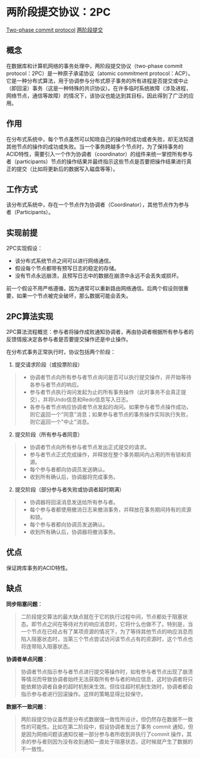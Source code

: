 # 两阶段提交协议：2PC
[Two-phase commit protocol](https://en.wikipedia.org/wiki/Two-phase_commit_protocol)
[两阶段提交](https://zh.wikipedia.org/zh-hans/%E4%BA%8C%E9%98%B6%E6%AE%B5%E6%8F%90%E4%BA%A4)


## 概念
在数据库和计算机网络的事务处理中，两阶段提交协议（two-phase commit protocol：2PC）是一种原子承诺协议（atomic commitment protocol：ACP）。它是一种分布式算法，用于协调参与分布式原子事务的所有进程是否提交或中止（即回滚）事务（这是一种特殊的共识协议）。在许多临时系统故障（涉及进程，网络节点，通信等故障）的情况下，该协议也能达到其目标，因此得到了广泛的应用。

## 作用
在分布式系统中，每个节点虽然可以知晓自己的操作时成功或者失败，却无法知道其他节点的操作的成功或失败。当一个事务跨越多个节点时，为了保持事务的ACID特性，需要引入一个作为协调者（coordinator）的组件来统一掌控所有参与者（participants）节点的操作结果并最终指示这些节点是否要把操作结果进行真正的提交（比如将更新后的数据写入磁盘等等）。

## 工作方式
该分布式系统中，存在一个节点作为协调者（Coordinator），其他节点作为参与者（Participants）。

## 实现前提
2PC实现假设：
- 该分布式系统节点之间可以进行网络通信。
- 假设每个节点都带有预写日志的稳定的存储。
- 没有节点永远崩溃，且预写日志中的数据在崩溃中永远不会丢失或损坏。

前一个假设不用严格遵循，因为通常可以重新路由网络通信。后两个假设则很重要，如果一个节点被完全破坏，那么数据可能会丢失。

## 2PC算法实现
2PC算法流程概览：参与者将操作成败通知协调者，再由协调者根据所有参与者的反馈情报决定各参与者是否要提交操作还是中止操作。

在分布式事务正常执行时，协议包括两个阶段：
1. 提交请求阶段（或投票阶段）
>- 协调者节点向所有参与者节点询问是否可以执行提交操作，并开始等待各参与者节点的响应。
>- 参与者节点执行询问发起为止的所有事务操作（此时事务不会真正提交），并将Undo信息和Redo信息写入日志。
>- 各参与者节点响应协调者节点发起的询问。如果参与者节点操作成功，则它返回一个"同意"消息；如果参与者节点的事务操作实际执行失败，则它返回一个"中止"消息。

2. 提交阶段（所有参与者同意）
>- 协调者节点向所有参与者节点发出正式提交的请求。
>- 参与者节点正式完成操作，并释放在整个事务期间内占用的所有锁和资源。
>- 每个参与者都向协调员发送确认。
>- 收到所有确认后，协调器将完成事务。

2. 提交阶段（部分参与者失败或协调者超时期满）
>- 协调器将回滚消息发送给所有参与者。
>- 每个参与者都使用撤消日志来撤消事务，并释放在事务期间持有的资源和锁。
>- 每个参与者都向协调员发送确认。
>- 收到所有确认后，协调器将撤消事务。


## 优点
保证跨库事务的ACID特性。

## 缺点
**同步阻塞问题**：
>二阶段提交算法的最大缺点就在于它的执行过程中间，节点都处于阻塞状态。即节点之间在等待对方的响应消息时，它将什么也做不了。特别是，当一个节点在已经占有了某项资源的情况下，为了等待其他节点的响应消息而陷入阻塞状态时，当第三个节点尝试访问该节点占有的资源时，这个节点也将连带陷入阻塞状态。

**协调者单点问题**：
>协调者节点指示参与者节点进行提交等操作时，如有参与者节点出现了崩溃等情况而导致协调者始终无法获取所有参与者的响应信息，这时协调者将只能依赖协调者自身的超时机制来生效。但往往超时机制生效时，协调者都会指示参与者进行回滚操作。这样的策略显得比较保守。

**数据不一致问题**：
>两阶段提交协议虽然是分布式数据强一致性所设计，但仍然存在数据不一致性的可能性。比如在第二阶段中，假设协调者发出了事务 commit 通知，但是因为网络问题该通知仅被一部分参与者所收到并执行了commit 操作，其余的参与者则因为没有收到通知一直处于阻塞状态，这时候就产生了数据的不一致性。